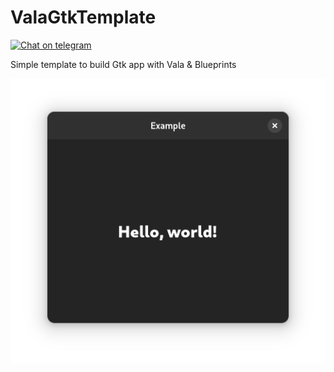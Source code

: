 # ValaGtkTemplate
[![Chat on telegram](https://img.shields.io/badge/chat-on%20telegram-0088cc.svg)](http://t.me/vala_lang)  

Simple template to build Gtk app with Vala & Blueprints

![Screenshot](./result.png)
